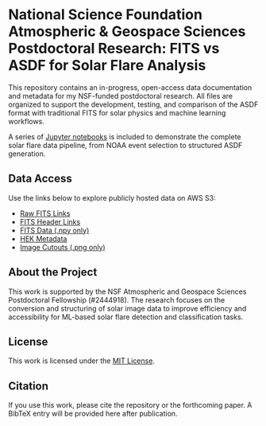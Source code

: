 # National Science Foundation Atmospheric & Geospace Sciences Postdoctoral Research: FITS vs ASDF for Solar Flare Analysis

This repository contains an in-progress, open-access data documentation and metadata for my NSF-funded postdoctoral research. All files are organized to support the development, testing, and comparison of the ASDF format with traditional FITS for solar physics and machine learning workflows.

A series of [Jupyter notebooks](#-jupyter-notebooks) is included to demonstrate the complete solar flare data pipeline, from NOAA event selection to structured ASDF generation.

## Data Access

Use the links below to explore publicly hosted data on AWS S3:

- [Raw FITS Links](data_selection/fits/raw/raw_links.md)
- [FITS Header Links](data_selection/fits/header/header_links.md)
- [FITS Data (.npy only)](data_selection/fits/data/data_links.md)
- [HEK Metadata](data_selection/hek/hek_links.md)
- [Image Cutouts (.png only)](data_selection/images/image_links.md)
<!-- - [ASDF Files](data_selection/asdf/asdf_links.md) -->

## About the Project

This work is supported by the NSF Atmospheric and Geospace Sciences Postdoctoral Fellowship (#2444918). The research focuses on the conversion and structuring of solar image data to improve efficiency and accessibility for ML-based solar flare detection and classification tasks.

## License

This work is licensed under the [MIT License](LICENSE).

## Citation

If you use this work, please cite the repository or the forthcoming paper. A BibTeX entry will be provided here after publication.


